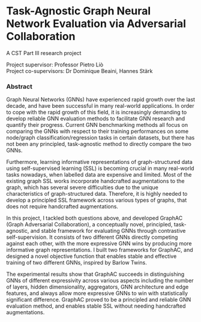 # Task-Agnostic Graph Neural Network Evaluation via Adversarial Collaboration

A CST Part III research project

Project supervisor: Professor Pietro Liò \
Project co-supervisors: Dr Dominique Beaini, Hannes Stärk

### Abstract

Graph Neural Networks (GNNs) have experienced rapid growth over the last decade, and have been successful in many real-world applications. In order to cope with the rapid growth of this field, it is increasingly demanding to develop reliable GNN evaluation methods to facilitate GNN research and quantify their progress. Current GNN benchmarking methods all focus on comparing the GNNs with respect to their training performances on some node/graph classification/regression tasks in certain datasets, but there has not been any principled, task-agnostic method to directly compare the two GNNs.

Furthermore, learning informative representations of graph-structured data using self-supervised learning (SSL) is becoming crucial in many real-world tasks nowadays, when labelled data are expensive and limited. Most of the existing graph SSL works incorporate handcrafted augmentations to the graph, which has several severe difficulties due to the unique characteristics of graph-structured data. Therefore, it is highly needed to develop a principled SSL framework across various types of graphs, that does not require handcrafted augmentations.

In this project, I tackled both questions above, and developed GraphAC (Graph Adversarial Collaboration), a conceptually novel, principled, task-agnostic, and stable framework for evaluating GNNs through contrastive self-supervision. It consists of two different GNNs directly competing against each other, with the more expressive GNN wins by producing more informative graph representations. I built two frameworks for GraphAC, and designed a novel objective function that enables stable and effective training of two different GNNs, inspired by Barlow Twins. 

The experimental results show that GraphAC succeeds in distinguishing GNNs of different expressivity across various aspects including the number of layers, hidden dimensionality, aggregators, GNN architecture and edge features, and always allow more expressive GNNs to win with statistically significant difference. GraphAC proved to be a principled and reliable GNN evaluation method, and enables stable SSL without needing handcrafted augmentations.
